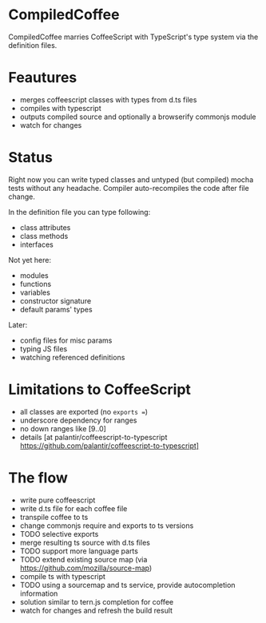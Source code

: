 # CompiledCoffee

CompiledCoffee marries CoffeeScript with TypeScript's type system via the definition files.

# Feautures
- merges coffeescript classes with types from d.ts files
- compiles with typescript
- outputs compiled source and optionally a browserify commonjs module
- watch for changes

# Status

Right now you can write typed classes and untyped (but compiled) mocha tests
without any headache. Compiler auto-recompiles the code after file change.

In the definition file you can type following:
- class attributes
- class methods
- interfaces

Not yet here:
- modules
- functions
- variables
- constructor signature
- default params' types

Later:
- config files for misc params
- typing JS files
- watching referenced definitions

# Limitations to CoffeeScript 

- all classes are exported (no `exports =`)
- underscore dependency for ranges
- no down ranges like [9..0]
- details [at palantir/coffeescript-to-typescript https://github.com/palantir/coffeescript-to-typescript]

# The flow

- write pure coffeescript
- write d.ts file for each coffee file
- transpile coffee to ts
- change commonjs require and exports to ts versions
 - TODO selective exports
- merge resulting ts source with d.ts files
 - TODO support more language parts
 - TODO extend existing source map (via https://github.com/mozilla/source-map)
- compile ts with typescript
- TODO using a sourcemap and ts service, provide autocompletion information
 - solution similar to tern.js completion for coffee
- watch for changes and refresh the build result
